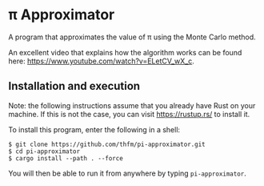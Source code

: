 # π Approximator

A program that approximates the value of π using the Monte Carlo method.

An excellent video that explains how the algorithm works can be found here: https://www.youtube.com/watch?v=ELetCV_wX_c.

## Installation and execution

Note: the following instructions assume that you already have Rust on your machine. If this is not the case, you can visit https://rustup.rs/ to install it.

To install this program, enter the following in a shell:

```console
$ git clone https://github.com/thfm/pi-approximator.git
$ cd pi-approximator
$ cargo install --path . --force
```

You will then be able to run it from anywhere by typing `pi-approximator`.
